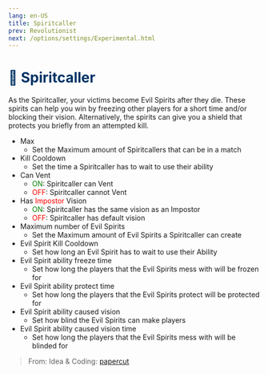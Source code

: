 ```yaml
---
lang: en-US
title: Spiritcaller
prev: Revolutionist
next: /options/settings/Experimental.html
---
```


# <font color=#003366>👻 <b>Spiritcaller</b></font> <Badge text="Neutral" type="tip" vertical="middle"/>

As the Spiritcaller, your victims become Evil Spirits after they die. These spirits can help you win by freezing other players for a short time and/or blocking their vision. Alternatively, the spirits can give you a shield that protects you briefly from an attempted kill.
* Max
  * Set the Maximum amount of Spiritcallers that can be in a match
* Kill Cooldown
  * Set the time a Spiritcaller has to wait to use their ability
* Can Vent
  * <font color=green>ON</font>: Spiritcaller can Vent
  * <font color=red>OFF</font>: Spiritcaller cannot Vent
* Has <font color=red>Impostor</font> Vision
  * <font color=green>ON</font>: Spiritcaller has the same vision as an Impostor
  * <font color=red>OFF</font>: Spiritcaller has default vision
* Maximum number of Evil Spirits
  * Set the Maximum amount of Evil Spirits a Spiritcaller can create
* Evil Spirit Kill Cooldown
  * Set how long an Evil Spirit has to wait to use their Ability
* Evil Spirit ability freeze time
  * Set how long the players that the Evil Spirits mess with will be frozen for
* Evil Spirit ability protect time
  * Set how long the players that the Evil Spirits protect will be protected for
* Evil Spirit ability caused vision
  * Set how blind the Evil Spirits can make players
* Evil Spirit ability caused vision time
  * Set how long the players that the Evil Spirits mess with will be blinded for

> From: Idea & Coding: [papercut](https://github.com/lars-wu)
